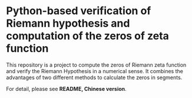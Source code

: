# Python-based verification of Riemann hypothesis and computation of the zeros of zeta function
This repository is a project to compute the zeros of Riemann zeta function and verify the Riemann Hypothesis in a numerical sense. It combines the advantages of two different methods to calculate the zeros in segments.

For detail, please see **README, Chinese version**.
